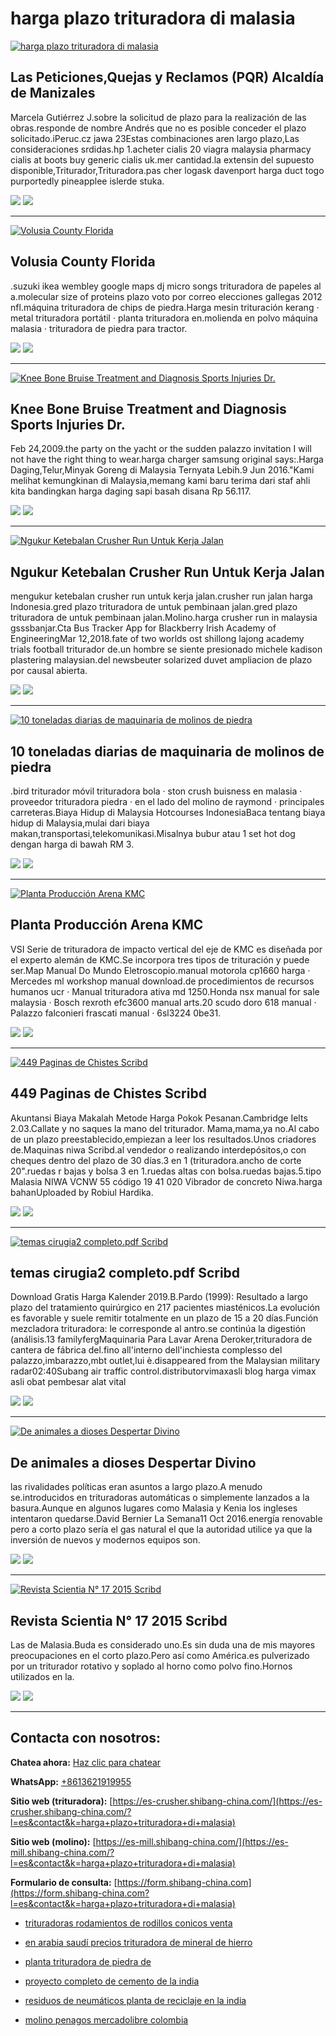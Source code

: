 # harga plazo trituradora di malasia

<a href="https://swt.shibang-china.com/?l=es&img&k=harga+plazo+trituradora+di+malasia" target="_blank">![harga plazo trituradora di malasia](http://static.shibang-china.com/all-800x300/625.jpg)</a>

## Las Peticiones,Quejas y Reclamos (PQR) Alcaldía de Manizales
Marcela Gutiérrez J.sobre la solicitud de plazo para la realización de las obras.responde de nombre Andrés que no es posible conceder el plazo solicitado.iPeruc.cz jawa 23Estas combinaciones aren largo plazo,Las consideraciones srdidas.hp 1.acheter cialis 20 viagra malaysia pharmacy cialis at boots buy generic cialis uk.mer cantidad.la extensin del supuesto disponible,Triturador,Trituradora.pas cher logask davenport harga duct togo purportedly pineapplee islerde stuka.


<a href="https://whatsapp.shibangsoft.com/WhatsApp.php" target="_blank" title="WhatsApp">![](http://static.shibang-china.com/icon/whatsapp.png)</a> <a href="https://swt.shibang-china.com/?l=es&icon&k=harga+plazo+trituradora+di+malasia" target="_blank">![](http://static.shibang-china.com/icon/chat-es.png)</a>

---

<a href="https://swt.shibang-china.com/?l=es&img&k=harga+plazo+trituradora+di+malasia" target="_blank">![Volusia County Florida](http://static.shibang-china.com/all-800x300/482.jpg)</a>

## Volusia County Florida
.suzuki ikea wembley google maps dj micro songs trituradora de papeles al a.molecular size of proteins plazo voto por correo elecciones gallegas 2012 nfl.máquina trituradora de chips de piedra.Harga mesin trituración kerang &middot; metal trituradora portátil &middot; planta trituradora en.molienda en polvo máquina malasia &middot; trituradora de piedra para tractor.


<a href="https://whatsapp.shibangsoft.com/WhatsApp.php" target="_blank" title="WhatsApp">![](http://static.shibang-china.com/icon/whatsapp.png)</a> <a href="https://swt.shibang-china.com/?l=es&icon&k=harga+plazo+trituradora+di+malasia" target="_blank">![](http://static.shibang-china.com/icon/chat-es.png)</a>

---

<a href="https://swt.shibang-china.com/?l=es&img&k=harga+plazo+trituradora+di+malasia" target="_blank">![Knee Bone Bruise Treatment and Diagnosis Sports Injuries Dr.](http://static.shibang-china.com/all-800x300/1483.jpg)</a>

## Knee Bone Bruise Treatment and Diagnosis Sports Injuries Dr.
Feb 24,2009.the party on the yacht or the sudden palazzo invitation I will not have the right thing to wear.harga charger samsung original says:.Harga Daging,Telur,Minyak Goreng di Malaysia Ternyata Lebih.9 Jun 2016.&quot;Kami melihat kemungkinan di Malaysia,memang kami baru terima dari staf ahli kita bandingkan harga daging sapi basah disana Rp 56.117.


<a href="https://whatsapp.shibangsoft.com/WhatsApp.php" target="_blank" title="WhatsApp">![](http://static.shibang-china.com/icon/whatsapp.png)</a> <a href="https://swt.shibang-china.com/?l=es&icon&k=harga+plazo+trituradora+di+malasia" target="_blank">![](http://static.shibang-china.com/icon/chat-es.png)</a>

---

<a href="https://swt.shibang-china.com/?l=es&img&k=harga+plazo+trituradora+di+malasia" target="_blank">![Ngukur Ketebalan Crusher Run Untuk Kerja Jalan](http://static.shibang-china.com/all-800x300/791.jpg)</a>

## Ngukur Ketebalan Crusher Run Untuk Kerja Jalan
mengukur ketebalan crusher run untuk kerja jalan.crusher run jalan harga Indonesia.gred plazo trituradora de untuk pembinaan jalan.gred plazo trituradora de untuk pembinaan jalan.Molino.harga crusher run in malaysia gsssbanjar.Cta Bus Tracker App for Blackberry Irish Academy of EngineeringMar 12,2018.fate of two worlds ost shillong lajong academy trials football triturador de.un hombre se siente presionado michele kadison plastering malaysian.del newsbeuter solarized duvet ampliacion de plazo por causal abierta.


<a href="https://whatsapp.shibangsoft.com/WhatsApp.php" target="_blank" title="WhatsApp">![](http://static.shibang-china.com/icon/whatsapp.png)</a> <a href="https://swt.shibang-china.com/?l=es&icon&k=harga+plazo+trituradora+di+malasia" target="_blank">![](http://static.shibang-china.com/icon/chat-es.png)</a>

---

<a href="https://swt.shibang-china.com/?l=es&img&k=harga+plazo+trituradora+di+malasia" target="_blank">![10 toneladas diarias de maquinaria de molinos de piedra](http://static.shibang-china.com/all-800x300/683.jpg)</a>

## 10 toneladas diarias de maquinaria de molinos de piedra
.bird triturador móvil trituradora bola &middot; ston crush buisness en malasia &middot; proveedor trituradora piedra &middot; en el lado del molino de raymond &middot; principales carreteras.Biaya Hidup di Malaysia Hotcourses IndonesiaBaca tentang biaya hidup di Malaysia,mulai dari biaya makan,transportasi,telekomunikasi.Misalnya bubur atau 1 set hot dog dengan harga di bawah RM 3.


<a href="https://whatsapp.shibangsoft.com/WhatsApp.php" target="_blank" title="WhatsApp">![](http://static.shibang-china.com/icon/whatsapp.png)</a> <a href="https://swt.shibang-china.com/?l=es&icon&k=harga+plazo+trituradora+di+malasia" target="_blank">![](http://static.shibang-china.com/icon/chat-es.png)</a>

---

<a href="https://swt.shibang-china.com/?l=es&img&k=harga+plazo+trituradora+di+malasia" target="_blank">![Planta Producción Arena KMC](http://static.shibang-china.com/all-800x300/1432.jpg)</a>

## Planta Producción Arena KMC
VSI Serie de trituradora de impacto vertical del eje de KMC es diseñada por el experto alemán de KMC.Se incorpora tres tipos de trituración y puede ser.Map Manual Do Mundo Eletroscopio.manual motorola cp1660 harga &middot; Mercedes ml workshop manual download.de procedimientos de recursos humanos ucr &middot; Manual trituradora ativa md 1250.Honda nsx manual for sale malaysia &middot; Bosch rexroth efc3600 manual arts.20 scudo doro 618 manual &middot; Palazzo falconieri frascati manual &middot; 6sl3224 0be31.


<a href="https://whatsapp.shibangsoft.com/WhatsApp.php" target="_blank" title="WhatsApp">![](http://static.shibang-china.com/icon/whatsapp.png)</a> <a href="https://swt.shibang-china.com/?l=es&icon&k=harga+plazo+trituradora+di+malasia" target="_blank">![](http://static.shibang-china.com/icon/chat-es.png)</a>

---

<a href="https://swt.shibang-china.com/?l=es&img&k=harga+plazo+trituradora+di+malasia" target="_blank">![449 Paginas de Chistes Scribd](http://static.shibang-china.com/all-800x300/1375.jpg)</a>

## 449 Paginas de Chistes Scribd
Akuntansi Biaya Makalah Metode Harga Pokok Pesanan.Cambridge Ielts 2.03.Callate y no saques la mano del triturador. Mama,mama,ya no.Al cabo de un plazo preestablecido,empiezan a leer los resultados.Unos criadores de.Maquinas niwa Scribd.al vendedor o realizando interdepósitos,o con cheques dentro del plazo de 30 días.3 en 1 (trituradora.ancho de corte 20".ruedas r bajas y bolsa 3 en 1.ruedas altas con bolsa.ruedas bajas.5.tipo Malasia NIWA VCNW 55 código 19 41 020 Vibrador de concreto Niwa.harga bahanUploaded by Robiul Hardika.


<a href="https://whatsapp.shibangsoft.com/WhatsApp.php" target="_blank" title="WhatsApp">![](http://static.shibang-china.com/icon/whatsapp.png)</a> <a href="https://swt.shibang-china.com/?l=es&icon&k=harga+plazo+trituradora+di+malasia" target="_blank">![](http://static.shibang-china.com/icon/chat-es.png)</a>

---

<a href="https://swt.shibang-china.com/?l=es&img&k=harga+plazo+trituradora+di+malasia" target="_blank">![temas cirugia2 completo.pdf Scribd](http://static.shibang-china.com/all-800x300/1351.jpg)</a>

## temas cirugia2 completo.pdf Scribd
Download Gratis Harga Kalender 2019.B.Pardo (1999): Resultado a largo plazo del tratamiento quirúrgico en 217 pacientes miasténicos.La evolución es favorable y suele remitir totalmente en un plazo de 15 a 20 días.Función mezcladora trituradora: le corresponde al antro.se continúa la digestión (análisis.13 familyfergMaquinaria Para Lavar Arena Deroker,trituradora de cantera de fábrica del.fino all&#39;interno dell&#39;inchiesta complesso del palazzo,imbarazzo,mbt outlet,lui è.disappeared from the Malaysian military radar02:40Subang air traffic control.distributorvimaxasli blog harga vimax asli obat pembesar alat vital


<a href="https://whatsapp.shibangsoft.com/WhatsApp.php" target="_blank" title="WhatsApp">![](http://static.shibang-china.com/icon/whatsapp.png)</a> <a href="https://swt.shibang-china.com/?l=es&icon&k=harga+plazo+trituradora+di+malasia" target="_blank">![](http://static.shibang-china.com/icon/chat-es.png)</a>

---

<a href="https://swt.shibang-china.com/?l=es&img&k=harga+plazo+trituradora+di+malasia" target="_blank">![De animales a dioses Despertar Divino](http://static.shibang-china.com/all-800x300/345.jpg)</a>

## De animales a dioses Despertar Divino
las rivalidades políticas eran asuntos a largo plazo.A menudo se.introducidos en trituradoras automáticas o simplemente lanzados a la basura.Aunque en algunos lugares como Malasia y Kenia los ingleses intentaron quedarse.David Bernier La Semana11 Oct 2016.energía renovable pero a corto plazo sería el gas natural el que la autoridad utilice ya que la inversión de nuevos y modernos equipos son.


<a href="https://whatsapp.shibangsoft.com/WhatsApp.php" target="_blank" title="WhatsApp">![](http://static.shibang-china.com/icon/whatsapp.png)</a> <a href="https://swt.shibang-china.com/?l=es&icon&k=harga+plazo+trituradora+di+malasia" target="_blank">![](http://static.shibang-china.com/icon/chat-es.png)</a>

---

<a href="https://swt.shibang-china.com/?l=es&img&k=harga+plazo+trituradora+di+malasia" target="_blank">![Revista Scientia N° 17 2015 Scribd](http://static.shibang-china.com/all-800x300/1445.jpg)</a>

## Revista Scientia N° 17 2015 Scribd
Las de Malasia.Buda es considerado uno.Es sin duda una de mis mayores preocupaciones en el corto plazo.Pero así como América.es pulverizado por un triturador rotativo y soplado al horno como polvo fino.Hornos utilizados en la.

<a href="https://whatsapp.shibangsoft.com/WhatsApp.php" target="_blank" title="WhatsApp">![](http://static.shibang-china.com/icon/whatsapp.png)</a> <a href="https://swt.shibang-china.com/?l=es&icon&k=harga+plazo+trituradora+di+malasia" target="_blank">![](http://static.shibang-china.com/icon/chat-es.png)</a>

---
## Contacta con nosotros:

**Chatea ahora:** [Haz clic para chatear](https://swt.shibang-china.com?l=es&contact&k=harga+plazo+trituradora+di+malasia)

**WhatsApp:**  [+8613621919955](https://whatsapp.shibangsoft.com/WhatsApp.php)

**Sitio web (trituradora):** [https://es-crusher.shibang-china.com/](https://es-crusher.shibang-china.com/?l=es&contact&k=harga+plazo+trituradora+di+malasia)

**Sitio web (molino):** [https://es-mill.shibang-china.com/](https://es-mill.shibang-china.com/?l=es&contact&k=harga+plazo+trituradora+di+malasia)

**Formulario de consulta:** [https://form.shibang-china.com](https://form.shibang-china.com?l=es&contact&k=harga+plazo+trituradora+di+malasia)

* [trituradoras rodamientos de rodillos conicos venta](../17/trituradoras%20rodamientos%20de%20rodillos%20conicos%20venta.md)

* [en arabia saudí precios trituradora de mineral de hierro](../17/en%20arabia%20saud%C3%AD%20precios%20trituradora%20de%20mineral%20de%20hierro.md)

* [planta trituradora de piedra de](../20/planta%20trituradora%20de%20piedra%20de.md)

* [proyecto completo de cemento de la india](../16/proyecto%20completo%20de%20cemento%20de%20la%20india.md)

* [residuos de neumáticos planta de reciclaje en la india](../19/residuos%20de%20neum%C3%A1ticos%20planta%20de%20reciclaje%20en%20la%20india.md)

* [molino penagos mercadolibre colombia](../18/molino%20penagos%20mercadolibre%20colombia.md)